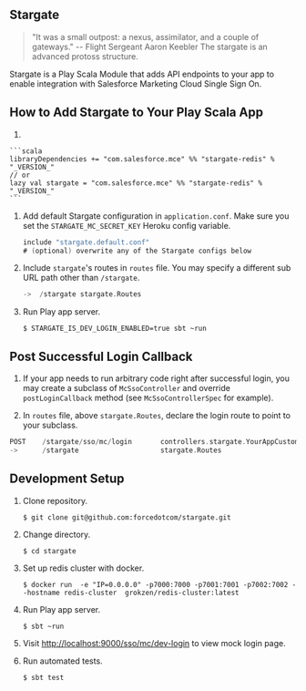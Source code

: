 ## Stargate

> "It was a small outpost: a nexus, assimilator, and a couple of gateways." -- Flight Sergeant Aaron Keebler
> The stargate is an advanced protoss structure.

Stargate is a Play Scala Module that adds API endpoints to your app to enable integration with Salesforce Marketing Cloud Single Sign On.

## How to Add Stargate to Your Play Scala App

1.

	```scala
	libraryDependencies += "com.salesforce.mce" %% "stargate-redis" % "_VERSION_"
	// or
	lazy val stargate = "com.salesforce.mce" %% "stargate-redis" % "_VERSION_"
	```

1.
	Add default Stargate configuration in `application.conf`.
	Make sure you set the `STARGATE_MC_SECRET_KEY` Heroku config variable.

	```scala
	include "stargate.default.conf"
	# (optional) overwrite any of the Stargate configs below
	```

1.
	Include `stargate`'s routes in `routes` file. You may specify a different sub URL path other than `/stargate`.

	```scala
	->  /stargate stargate.Routes
	```

1.
	Run Play app server.

	```shell
	$ STARGATE_IS_DEV_LOGIN_ENABLED=true sbt ~run
	```

## Post Successful Login Callback

1. If your app needs to run arbitrary code right after successful login, you may create a subclass of `McSsoController`
and override `postLoginCallback` method (see `McSsoControllerSpec` for example).

1. In `routes` file, above `stargate.Routes`, declare the login route to point to your subclass.

  ```scala
  POST    /stargate/sso/mc/login       controllers.stargate.YourAppCustomMcSsoController.login
  ->      /stargate                    stargate.Routes
  ```

## Development Setup

1. Clone repository.

	```shell
	$ git clone git@github.com:forcedotcom/stargate.git
	```

1. Change directory.

	```shell
	$ cd stargate
	```

1. Set up redis cluster with docker.

	```shell
	$ docker run  -e "IP=0.0.0.0" -p7000:7000 -p7001:7001 -p7002:7002 --hostname redis-cluster  grokzen/redis-cluster:latest
	```

1. Run Play app server.

	```shell
	$ sbt ~run
	```

1. Visit [http://localhost:9000/sso/mc/dev-login](http://localhost:9000/sso/mc/dev-login) to view mock login page.

1. Run automated tests.

	```shell
	$ sbt test
	```
